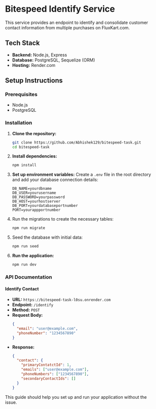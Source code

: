 # Bitespeed Identify Service

This service provides an endpoint to identify and consolidate customer contact information from multiple purchases on FluxKart.com.

## Tech Stack

- **Backend:** Node.js, Express
- **Database:** PostgreSQL, Sequelize (ORM)
- **Hosting:** Render.com

## Setup Instructions

### Prerequisites

- Node.js
- PostgreSQL

### Installation

1. **Clone the repository:**
    ```sh
    git clone https://github.com/Abhishek129/bitespeed-task.git
    cd bitespeed-task
    ```

2. **Install dependencies:**
    ```sh
    npm install
    ```

3. **Set up environment variables:**
    Create a `.env` file in the root directory and add your database connection details:
    ```plaintext
    DB_NAME=yourdbname
    DB_USER=yourusername
    DB_PASSWORD=yourpassword
    DB_HOST=yourhostserver
    DB_PORT=yourdatabaseportnumber
    PORT=yourappportnumber
    ```

4. Run the migrations to create the necessary tables:
    ```sh
    npm run migrate
    ```

5. Seed the database with initial data:
    ```sh
    npm run seed
    ```

4. **Run the application:**
    ```sh
    npm run dev
    ```

### API Documentation

#### Identify Contact

- **URL:** `https://bitespeed-task-l0su.onrender.com`
- **Endpoint:** `/identify`
- **Method:** `POST`
- **Request Body:**
    ```json
    {
      "email": "user@example.com",
      "phoneNumber": "1234567890"
    }
    ```
- **Response:**
    ```json
    {
      "contact": {
        "primaryContatctId": 1,
        "emails": ["user@example.com"],
        "phoneNumbers": ["1234567890"],
        "secondaryContactIds": []
      }
    }
    ```

This guide should help you set up and run your application without the issue.
